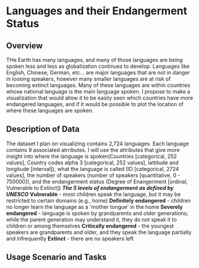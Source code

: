# Languages and their Endangerment Status
## Overview
THe Earth has many languages, and many of those languages are being spoken less and less as globalization continues to develop. Languages like English, Chinese, German, etc... are major languages that are not in danger in loosing speakers, however many smaller languages are at risk of becoming extinct languages. Many of these languages are within countries whose national language is the main language spoken. I propose to make a visualization that would allow it to be easily seen which countries have more endangered languages, and if it would be possible to plot the location of where these languages are spoken. 
## Description of Data
The dataset I plan on visualizing contains 2,724 languages. Each language contains 9 associated atrributes. I will use the attributes that give more insight into where the language is spoken(Countries [categorical, 252 values], Country codes alpha 3 [categorical, 252 values], lattitude and longitude [interval]), what the language is called (ID [categorical, 2724 values], the number of speakers (number of speakers [quantitative, 0 - 750000]), and the endangerment status (Degree of Enangerment [ordinal, Vulnerable to Extinct]) 
***The 5 levels of endangerment as defined by UNESCO***
**Vulnerable** - most children speak the language, but it may be restricted to certain domains (e.g., home)
**Definitely endangered** - children no longer learn the language as a 'mother tongue' in the home
**Severely endangered** - language is spoken by grandparents and older generations; while the parent generation may understand it, they do not speak it to children or among themselves
**Critically endangered** - the youngest speakers are grandparents and older, and they speak the language partially and infrequently
**Extinct** - there are no speakers left
## Usage Scenario and Tasks
